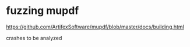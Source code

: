 # fuzzing mupdf

https://github.com/ArtifexSoftware/mupdf/blob/master/docs/building.html


crashes to be analyzed
